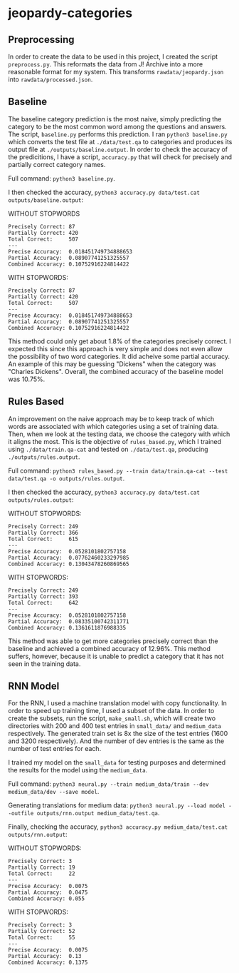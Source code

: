 # jeopardy-categories

## Preprocessing

In order to create the data to be used in this project, I created the script `preprocess.py`. This reformats the data from J! Archive into a more reasonable format for my system. This transforms `rawdata/jeopardy.json` into `rawdata/processed.json`.

## Baseline

The baseline category prediction is the most naive, simply predicting the category to be the most common word among the questions and answers. The script, `baseline.py` performs this prediction. I ran `python3 baseline.py` which converts the test file at `./data/test.qa` to categories and produces its output file at `./outputs/baseline.output`. In order to check the accuracy of the predicitions, I have a script, `accuracy.py` that will check for precisely and partially correct category names. 

Full command: `python3 baseline.py`.

I then checked the accuracy, `python3 accuracy.py data/test.cat outputs/baseline.output`:

WITHOUT STOPWORDS
```
Precisely Correct: 87
Partially Correct: 420
Total Correct:     507
---
Precise Accuracy:  0.018451749734888653
Partial Accuracy:  0.08907741251325557
Combined Accuracy: 0.10752916224814422
```

WITH STOPWORDS:
```
Precisely Correct: 87
Partially Correct: 420
Total Correct:     507
---
Precise Accuracy:  0.018451749734888653
Partial Accuracy:  0.08907741251325557
Combined Accuracy: 0.10752916224814422
```

This method could only get about 1.8% of the categories precisely correct. I expected this since this approach is very simple and does not even allow the possibility of two word categories. It did acheive some partial accuracy. An example of this may be guessing "Dickens" when the category was "Charles Dickens". Overall, the combined accuracy of the baseline model was 10.75%.

## Rules Based

An improvement on the naive approach may be to keep track of which words are associated with which categories using a set of training data. Then, when we look at the testing data, we choose the category with which it aligns the most. This is the objective of `rules_based.py`, which I trained using `./data/train.qa-cat` and tested on `./data/test.qa`, producing `./outputs/rules.output`. 

Full command: `python3 rules_based.py --train data/train.qa-cat --test data/test.qa -o outputs/rules.output`.

I then checked the accuracy, `python3 accuracy.py data/test.cat outputs/rules.output`:

WITHOUT STOPWORDS:
```
Precisely Correct: 249
Partially Correct: 366
Total Correct:     615
---
Precise Accuracy:  0.0528101802757158
Partial Accuracy:  0.07762460233297985
Combined Accuracy: 0.13043478260869565
```

WITH STOPWORDS:
```
Precisely Correct: 249
Partially Correct: 393
Total Correct:     642
---
Precise Accuracy:  0.0528101802757158
Partial Accuracy:  0.08335100742311771
Combined Accuracy: 0.1361611876988335
```

This method was able to get more categories precisely correct than the baseline and achieved a combined accuracy of 12.96%. This method suffers, however, because it is unable to predict a category that it has not seen in the training data.

## RNN Model

For the RNN, I used a machine translation model with copy functionality. In order to speed up training time, I used a subset of the data. In order to create the subsets, run the script, `make_small.sh`, which will create two directories with 200 and 400 test entries in `small_data/` and `medium_data` respectively. The generated train set is 8x the size of the test entries (1600 and 3200 respectively). And the number of dev entries is the same as the number of test entries for each.

I trained my model on the `small_data` for testing purposes and determined the results for the model using the `medium_data`.

Full command: `python3 neural.py --train medium_data/train --dev medium_data/dev --save model`.

Generating translations for medium data: `python3 neural.py --load model --outfile outputs/rnn.output medium_data/test.qa`.

Finally, checking the accuracy, `python3 accuracy.py medium_data/test.cat outputs/rnn.output`:

WITHOUT STOPWORDS:
```
Precisely Correct: 3
Partially Correct: 19
Total Correct:     22
---
Precise Accuracy:  0.0075
Partial Accuracy:  0.0475
Combined Accuracy: 0.055
```

WITH STOPWORDS:
```
Precisely Correct: 3
Partially Correct: 52
Total Correct:     55
---
Precise Accuracy:  0.0075
Partial Accuracy:  0.13
Combined Accuracy: 0.1375
```